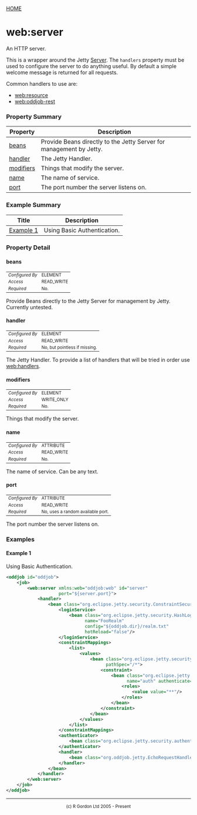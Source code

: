 [HOME](../../../README.md)
# web:server

An HTTP server.


This is a wrapper around the Jetty <a href="http://download.eclipse.org/jetty/stable-9/apidocs/org/eclipse/jetty/server/Server.html">Server</a>.
The `handlers` property must be used to configure the server to do anything useful. By default
a simple welcome message is returned for all requests.



Common handlers to use are:

- [web:resource](../../../org/oddjob/jetty/ResourceHandlerType.md)
- [web:oddjob-rest](../../../org/oddjob/jetty/OddjobRestHandler.md)


### Property Summary

| Property | Description |
| -------- | ----------- |
| [beans](#propertybeans) | Provide Beans directly to the Jetty Server for management by Jetty. | 
| [handler](#propertyhandler) | The Jetty Handler. | 
| [modifiers](#propertymodifiers) | Things that modify the server. | 
| [name](#propertyname) | The name of service. | 
| [port](#propertyport) | The port number the server listens on. | 


### Example Summary

| Title | Description |
| ----- | ----------- |
| [Example 1](#example1) | Using Basic Authentication. |


### Property Detail
#### beans <a name="propertybeans"></a>

<table style='font-size:smaller'>
      <tr><td><i>Configured By</i></td><td>ELEMENT</td></tr>
      <tr><td><i>Access</i></td><td>READ_WRITE</td></tr>
      <tr><td><i>Required</i></td><td>No.</td></tr>
</table>

Provide Beans directly to the Jetty Server for management by Jetty.
Currently untested.

#### handler <a name="propertyhandler"></a>

<table style='font-size:smaller'>
      <tr><td><i>Configured By</i></td><td>ELEMENT</td></tr>
      <tr><td><i>Access</i></td><td>READ_WRITE</td></tr>
      <tr><td><i>Required</i></td><td>No, but pointless if missing.</td></tr>
</table>

The Jetty Handler. To provide a list of handlers that will be tried in order
use [web:handlers](../../../org/oddjob/jetty/HandlerListType.md).

#### modifiers <a name="propertymodifiers"></a>

<table style='font-size:smaller'>
      <tr><td><i>Configured By</i></td><td>ELEMENT</td></tr>
      <tr><td><i>Access</i></td><td>WRITE_ONLY</td></tr>
      <tr><td><i>Required</i></td><td>No.</td></tr>
</table>

Things that modify the server.

#### name <a name="propertyname"></a>

<table style='font-size:smaller'>
      <tr><td><i>Configured By</i></td><td>ATTRIBUTE</td></tr>
      <tr><td><i>Access</i></td><td>READ_WRITE</td></tr>
      <tr><td><i>Required</i></td><td>No.</td></tr>
</table>

The name of service. Can be any text.

#### port <a name="propertyport"></a>

<table style='font-size:smaller'>
      <tr><td><i>Configured By</i></td><td>ATTRIBUTE</td></tr>
      <tr><td><i>Access</i></td><td>READ_WRITE</td></tr>
      <tr><td><i>Required</i></td><td>No, uses a random available port.</td></tr>
</table>

The port number the server listens on.


### Examples
#### Example 1 <a name="example1"></a>

Using Basic Authentication.

```xml
<oddjob id="oddjob">
    <job>
        <web:server xmlns:web="oddjob:web" id="server"
                    port="${server.port}">
            <handler>
                <bean class="org.eclipse.jetty.security.ConstraintSecurityHandler" >
                    <loginService>
                        <bean class="org.eclipse.jetty.security.HashLoginService"
                              name="FooRealm"
                              config="${oddjob.dir}/realm.txt"
                              hotReload="false"/>
                    </loginService>
                    <constraintMappings>
                        <list>
                            <values>
                                <bean class="org.eclipse.jetty.security.ConstraintMapping"
                                      pathSpec="/*">
                                    <constraint>
                                        <bean class="org.eclipse.jetty.util.security.Constraint"
                                              name="auth" authenticate="true">
                                            <roles>
                                                <value value="**"/>
                                            </roles>
                                        </bean>
                                    </constraint>
                                </bean>
                            </values>
                        </list>
                    </constraintMappings>
                    <authenticator>
                        <bean class="org.eclipse.jetty.security.authentication.BasicAuthenticator"/>
                    </authenticator>
                    <handler>
                        <bean class="org.oddjob.jetty.EchoRequestHandler" />
                    </handler>
                </bean>
            </handler>
        </web:server>
    </job>
</oddjob>
```



-----------------------

<div style='font-size: smaller; text-align: center;'>(c) R Gordon Ltd 2005 - Present</div>

